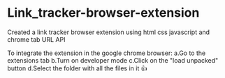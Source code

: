 # Link_tracker-browser-extension
Created a link tracker browser extension using html css javascript and chrome tab URL API

To integrate the extension in the google chrome browser:
a.Go to the extensions tab
b.Turn on developer mode
c.Click on the "load unpacked" button
d.Select the folder with all the files in it 👍
